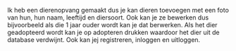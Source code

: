 Ik heb een dierenopvang gemaakt dus je kan dieren toevoegen met een foto van hun, hun naam, leeftijd en diersoort. Ook kan je ze bewerken dus bijvoorbeeld als die 1 jaar ouder wordt kan je dat berwerken. Als het dier geadopteerd wordt kan je op adopteren drukken waardoor het dier uit de database verdwijnt. Ook kan jej registreren, inloggen en uitloggen.
